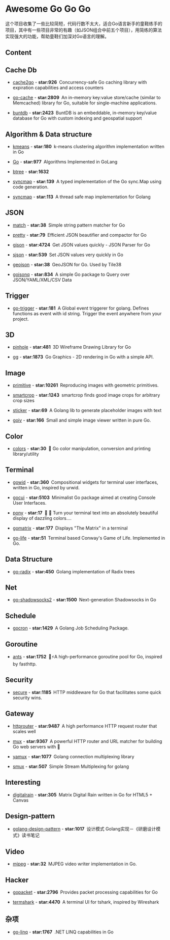 Awesome Go Go Go
========================
这个项目收集了一些比较简短，代码行数不太大，适合Go语言新手的童鞋练手的项目，其中有一些项目非常的有趣（如JSON组合中前五个项目），用简练的算法实现强大的功能，帮助童鞋们加深对Go语言的理解。

## Content

## Cache Db

* [cache2go](https://github.com/muesli/cache2go) - **star:926**&ensp;Concurrency-safe Go caching library with expiration capabilities and access counters

* [go-cache](https://github.com/patrickmn/go-cache) - **star:2809**&ensp;An in-memory key:value store/cache (similar to Memcached) library for Go, suitable for single-machine applications.

* [buntdb](https://github.com/tidwall/buntdb) - **star:2423**&ensp;BuntDB is an embeddable, in-memory key/value database for Go with custom indexing and geospatial support


## Algorithm & Data structure

* [kmeans](https://github.com/muesli/kmeans) - **star:180**&ensp;k-means clustering algorithm implementation written in Go

* [Go](https://github.com/TheAlgorithms/Go) - **star:977**&ensp;Algorithms Implemented in GoLang

* [btree](https://github.com/google/btree) - **star:1632**&ensp;

* [syncmap](https://github.com/a8m/syncmap) - **star:139**&ensp;A typed implementation of the Go sync.Map using code generation.

* [syncmap](https://github.com/DeanThompson/syncmap) - **star:113**&ensp;A thread safe map implementation for Golang

## JSON

* [match](https://github.com/tidwall/match) - **star:38**&ensp;Simple string pattern matcher for Go

* [pretty](https://github.com/tidwall/pretty) - **star:79**&ensp;Efficient JSON beautifier and compactor for Go

* [gjson](https://github.com/tidwall/gjson) - **star:4724**&ensp;Get JSON values quickly - JSON Parser for Go

* [sjson](https://github.com/tidwall/sjson) - **star:539**&ensp;Set JSON values very quickly in Go

* [geojson](https://github.com/tidwall/geojson) - **star:38**&ensp;GeoJSON for Go. Used by Tile38

* [gojsonq](https://github.com/thedevsaddam/gojsonq) - **star:834**&ensp;A simple Go package to Query over JSON/YAML/XML/CSV Data

## Trigger

* [go-trigger](https://github.com/sadlil/go-trigger) - **star:181**&ensp;A Global event triggerer for golang. Defines functions as event with id string. Trigger the event anywhere from your project.

## 3D

* [pinhole](https://github.com/tidwall/pinhole) - **star:481**&ensp;3D Wireframe Drawing Library for Go

* [gg](https://github.com/fogleman/gg) - **star:1873**&ensp;Go Graphics - 2D rendering in Go with a simple API.

## Image

* [primitive](https://github.com/fogleman/primitive) - **star:10261**&ensp;Reproducing images with geometric primitives.

* [smartcrop](https://github.com/muesli/smartcrop) - **star:1243**&ensp;smartcrop finds good image crops for arbitrary crop sizes

* [sticker](https://github.com/muesli/sticker) - **star:69**&ensp;A Golang lib to generate placeholder images with text

* [goiv](https://github.com/gen2brain/goiv) - **star:166**&ensp;Small and simple image viewer written in pure Go.

## Color

* [colors](https://github.com/go-playground/colors) - **star:30**&ensp;:art: Go color manipulation, conversion and printing library/utility

## Terminal

* [gowid](https://github.com/gcla/gowid/tree/master/examples) - **star:360**&ensp;Compositional widgets for terminal user interfaces, written in Go, inspired by urwid.

* [gocui](https://github.com/jroimartin/gocui) - **star:5103**&ensp;Minimalist Go package aimed at creating Console User Interfaces.

* [pony](https://github.com/tidwall/pony) - **star:17**&ensp;🌈 🐴 Turn your terminal text into an absolutely beautiful display of dazzling colors....

* [gomatrix](https://github.com/GeertJohan/gomatrix) - **star:177**&ensp;Displays "The Matrix" in a terminal
 
* [go-life](https://github.com/sachaos/go-life) - **star:51**&ensp;Terminal based Conway's Game of Life. Implemented in Go.

## Data Structure

* [go-radix](https://github.com/armon/go-radix) - **star:450**&ensp;Golang implementation of Radix trees

## Net

* [go-shadowsocks2](https://github.com/shadowsocks/go-shadowsocks2) - **star:1500**&ensp;Next-generation Shadowsocks in Go

## Schedule

* [gocron](https://github.com/jasonlvhit/gocron) - **star:1429**&ensp;A Golang Job Scheduling Package.

## Goroutine

* [ants](https://github.com/panjf2000/ants) - **star:1752**&ensp;🐜⚡️A high-performance goroutine pool for Go, inspired by fasthttp.

## Security

* [secure](https://github.com/unrolled/secure) - **star:1185**&ensp;HTTP middleware for Go that facilitates some quick security wins.

## Gateway

* [httprouter](https://github.com/julienschmidt/httprouter) - **star:9487**&ensp;A high performance HTTP request router that scales well

* [mux](https://github.com/gorilla/mux) - **star:9367**&ensp;A powerful HTTP router and URL matcher for building Go web servers with 🦍

* [yamux](https://github.com/iamazy/yamux) - **star:1077**&ensp;Golang connection multiplexing library

* [smux](https://github.com/xtaci/smux) - **star:507**&ensp;Simple Stream Multiplexing for golang

## Interesting

* [digitalrain](https://github.com/tidwall/digitalrain) - **star:305**&ensp;Matrix Digital Rain written in Go for HTML5 + Canvas

## Design-pattern

* [golang-design-pattern](https://github.com/senghoo/golang-design-pattern) - **star:1017**&ensp;设计模式 Golang实现－《研磨设计模式》读书笔记

## Video

* [mjpeg](https://github.com/icza/mjpeg) - **star:32**&ensp;MJPEG video writer implementation in Go.

## Hacker

* [gopacket](https://github.com/google/gopacket) - **star:2796**&ensp;Provides packet processing capabilities for Go

* [termshark](https://github.com/gcla/termshark) - **star:4470**&ensp;A terminal UI for tshark, inspired by Wireshark

## 杂项

* [go-linq](https://github.com/iamazy/go-linq) - **star:1767**&ensp;.NET LINQ capabilities in Go
